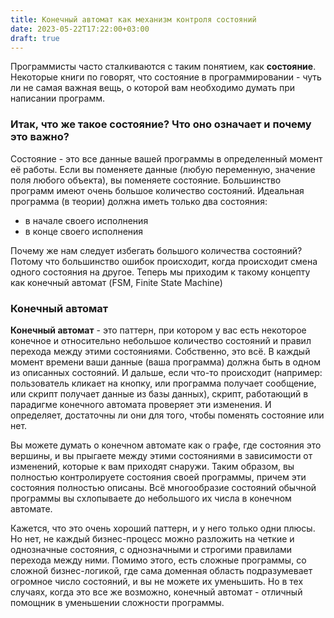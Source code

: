 ```yaml
---
title: Конечный автомат как механизм контроля состояний
date: 2023-05-22T17:22:00+03:00
draft: true
---
```


Программисты часто сталкиваются с таким понятием, как **состояние**. Некоторые книги по говорят, что состояние в программировании - чуть ли не самая важная вещь, о которой вам необходимо думать при написании программ.
### Итак, что же такое состояние? Что оно означает и почему это важно?

Состояние - это все данные вашей программы в определенный момент её работы. Если вы поменяете данные (любую переменную, значение поля любого объекта), вы поменяете состояние. Большинство программ имеют очень большое количество состояний. Идеальная программа (в теории) должна иметь только два состояния: 
 - в начале своего исполнения
 - в конце своего исполнения

Почему же нам следует избегать большого количества состояний? Потому что большинство ошибок происходит, когда происходит смена одного состояния на другое. Теперь мы приходим к такому концепту как конечный автомат (FSM, Finite State Machine)

### Конечный автомат


**Конечный автомат** - это паттерн, при котором у вас есть некоторое конечное и относительно небольшое количество состояний и правил перехода между этими состояниями. Собственно, это всё. В каждый момент времени ваши данные (ваша программа) должна быть в одном из описанных состояний. И дальше, если что-то происходит (например: пользователь кликает на кнопку, или программа получает сообщение, или скрипт получает данные из базы данных), скрипт, работающий в парадигме конечного автомата проверяет эти изменения. И определяет, достаточны ли они для того, чтобы поменять состояние или нет. 

Вы можете думать о конечном автомате как о графе, где состояния это вершины, и вы прыгаете между этими состояниями в зависимости от изменений, которые к вам приходят снаружи. Таким образом, вы полностью контролируете состояния своей программы, причем эти состояния полностью описаны. Всё многообразие состояний обычной программы вы схлопываете до небольшого их числа в конечном автомате.

Кажется, что это очень хороший паттерн, и у него только одни плюсы. Но нет, не каждый бизнес-процесс можно разложить на четкие и однозначные состояния, с однозначными и строгими правилами перехода между ними. Помимо этого, есть сложные программы, со сложной бизнес-логикой, где сама доменная область подразумевает огромное число состояний, и вы не можете их уменьшить. Но в тех случаях, когда это все же возможно, конечный автомат - отличный помощник в уменьшении сложности программы.